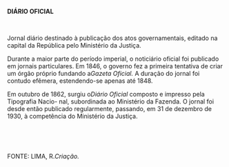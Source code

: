 **DIÁRIO OFICIAL**

 

Jornal diário destinado à publicação dos atos governamentais, editado na
capital da República pelo Ministério da Justiça.

Durante a maior parte do período imperial, o noticiário oficial foi
publicado em jornais particulares. Em 1846, o governo fez a primeira
tentativa de criar um órgão próprio fundando a*Gazeta Oficial.* A
duração do jornal foi contudo efêmera, estendendo-se apenas até 1848.

Em outubro de 1862, surgiu o*Diário Oficial* composto e impresso pela
Tipografia Nacio- nal, subordinada ao Ministério da Fazenda. O jornal
foi desde então publicado regularmente, passando, em 31 de dezembro de
1930, à competência do Ministério da Justiça.

 

 

FONTE: LIMA, R.*Criação.*

 
